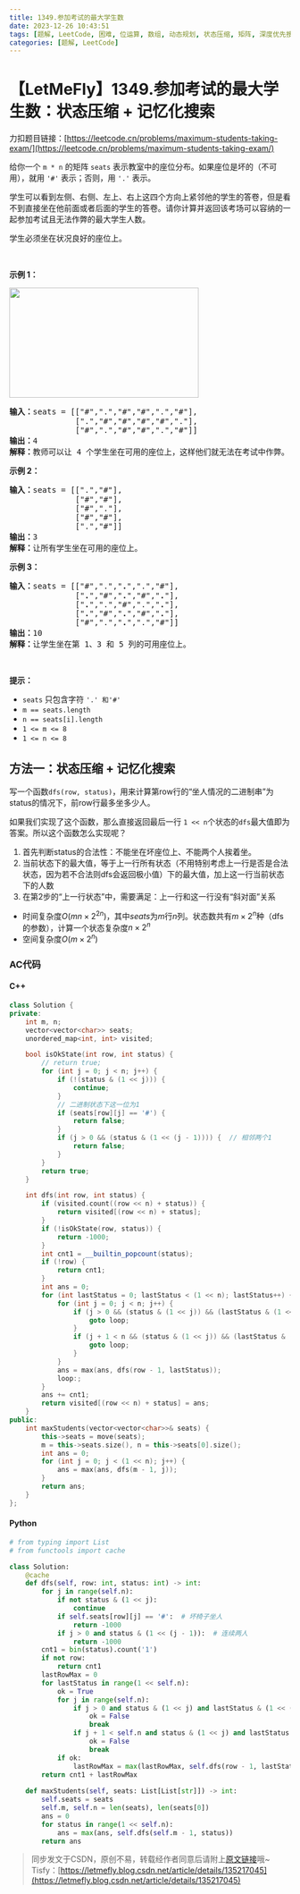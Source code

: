 ```yaml
---
title: 1349.参加考试的最大学生数
date: 2023-12-26 10:43:51
tags: [题解, LeetCode, 困难, 位运算, 数组, 动态规划, 状态压缩, 矩阵, 深度优先搜索, DFS, 记忆化搜索]
categories: [题解, LeetCode]
---
```


# 【LetMeFly】1349.参加考试的最大学生数：状态压缩 + 记忆化搜索

力扣题目链接：[https://leetcode.cn/problems/maximum-students-taking-exam/](https://leetcode.cn/problems/maximum-students-taking-exam/)

<p>给你一个&nbsp;<code>m&nbsp;* n</code>&nbsp;的矩阵 <code>seats</code>&nbsp;表示教室中的座位分布。如果座位是坏的（不可用），就用&nbsp;<code>&#39;#&#39;</code>&nbsp;表示；否则，用&nbsp;<code>&#39;.&#39;</code>&nbsp;表示。</p>

<p>学生可以看到左侧、右侧、左上、右上这四个方向上紧邻他的学生的答卷，但是看不到直接坐在他前面或者后面的学生的答卷。请你计算并返回该考场可以容纳的一起参加考试且无法作弊的最大学生人数。</p>

<p>学生必须坐在状况良好的座位上。</p>

<p>&nbsp;</p>

<p><strong>示例 1：</strong></p>

<p><img src="https://assets.leetcode-cn.com/aliyun-lc-upload/uploads/2020/02/09/image.png" style="height: 197px; width: 339px;"></p>

<pre><strong>输入：</strong>seats = [[&quot;#&quot;,&quot;.&quot;,&quot;#&quot;,&quot;#&quot;,&quot;.&quot;,&quot;#&quot;],
&nbsp;             [&quot;.&quot;,&quot;#&quot;,&quot;#&quot;,&quot;#&quot;,&quot;#&quot;,&quot;.&quot;],
&nbsp;             [&quot;#&quot;,&quot;.&quot;,&quot;#&quot;,&quot;#&quot;,&quot;.&quot;,&quot;#&quot;]]
<strong>输出：</strong>4
<strong>解释：</strong>教师可以让 4 个学生坐在可用的座位上，这样他们就无法在考试中作弊。 
</pre>

<p><strong>示例 2：</strong></p>

<pre><strong>输入：</strong>seats = [[&quot;.&quot;,&quot;#&quot;],
&nbsp;             [&quot;#&quot;,&quot;#&quot;],
&nbsp;             [&quot;#&quot;,&quot;.&quot;],
&nbsp;             [&quot;#&quot;,&quot;#&quot;],
&nbsp;             [&quot;.&quot;,&quot;#&quot;]]
<strong>输出：</strong>3
<strong>解释：</strong>让所有学生坐在可用的座位上。
</pre>

<p><strong>示例 3：</strong></p>

<pre><strong>输入：</strong>seats = [[&quot;#&quot;,&quot;.&quot;,&quot;<strong>.</strong>&quot;,&quot;.&quot;,&quot;#&quot;],
&nbsp;             [&quot;<strong>.</strong>&quot;,&quot;#&quot;,&quot;<strong>.</strong>&quot;,&quot;#&quot;,&quot;<strong>.</strong>&quot;],
&nbsp;             [&quot;<strong>.</strong>&quot;,&quot;.&quot;,&quot;#&quot;,&quot;.&quot;,&quot;<strong>.</strong>&quot;],
&nbsp;             [&quot;<strong>.</strong>&quot;,&quot;#&quot;,&quot;<strong>.</strong>&quot;,&quot;#&quot;,&quot;<strong>.</strong>&quot;],
&nbsp;             [&quot;#&quot;,&quot;.&quot;,&quot;<strong>.</strong>&quot;,&quot;.&quot;,&quot;#&quot;]]
<strong>输出：</strong>10
<strong>解释：</strong>让学生坐在第 1、3 和 5 列的可用座位上。
</pre>

<p>&nbsp;</p>

<p><strong>提示：</strong></p>

<ul>
	<li><code>seats</code>&nbsp;只包含字符&nbsp;<code>&#39;.&#39;&nbsp;和</code><code>&#39;#&#39;</code></li>
	<li><code>m ==&nbsp;seats.length</code></li>
	<li><code>n ==&nbsp;seats[i].length</code></li>
	<li><code>1 &lt;= m &lt;= 8</code></li>
	<li><code>1 &lt;= n &lt;= 8</code></li>
</ul>


    
## 方法一：状态压缩 + 记忆化搜索

写一个函数```dfs(row, status)```，用来计算第row行的“坐人情况的二进制串”为status的情况下，前row行最多坐多少人。

如果我们实现了这个函数，那么直接返回最后一行 ```1 << n```个状态的```dfs```最大值即为答案。所以这个函数怎么实现呢？

1. 首先判断status的合法性：不能坐在坏座位上、不能两个人挨着坐。
2. 当前状态下的最大值，等于上一行所有状态（不用特别考虑上一行是否是合法状态，因为若不合法则dfs会返回极小值）下的最大值，加上这一行当前状态下的人数
3. 在第2步的“上一行状态”中，需要满足：上一行和这一行没有“斜对面”关系

+ 时间复杂度$O(mn\times 2^{2n})$，其中$seats$为$m$行$n$列。状态数共有$m\times 2^n$种（dfs的参数），计算一个状态复杂度$n\times 2^n$
+ 空间复杂度$O(m\times 2^n)$

### AC代码

#### C++

```cpp
class Solution {
private:
    int m, n;
    vector<vector<char>> seats;
    unordered_map<int, int> visited;

    bool isOkState(int row, int status) {
        // return true;
        for (int j = 0; j < n; j++) {
            if (!(status & (1 << j))) {
                continue;
            }
            // 二进制状态下这一位为1
            if (seats[row][j] == '#') {
                return false;
            }
            if (j > 0 && (status & (1 << (j - 1)))) {  // 相邻两个1
                return false;
            }
        }
        return true;
    }

    int dfs(int row, int status) {
        if (visited.count((row << n) + status)) {
            return visited[(row << n) + status];
        }
        if (!isOkState(row, status)) {
            return -1000;
        }
        int cnt1 = __builtin_popcount(status);
        if (!row) {
            return cnt1;
        }
        int ans = 0;
        for (int lastStatus = 0; lastStatus < (1 << n); lastStatus++) {
            for (int j = 0; j < n; j++) {
                if (j > 0 && (status & (1 << j)) && (lastStatus & (1 << (j - 1)))) {
                    goto loop;
                }
                if (j + 1 < n && (status & (1 << j)) && (lastStatus & (1 << (j + 1)))) {
                    goto loop;
                }
            }
            ans = max(ans, dfs(row - 1, lastStatus));
            loop:;
        }
        ans += cnt1;
        return visited[(row << n) + status] = ans;
    }
public:
    int maxStudents(vector<vector<char>>& seats) {
        this->seats = move(seats);
        m = this->seats.size(), n = this->seats[0].size();
        int ans = 0;
        for (int j = 0; j < (1 << n); j++) {
            ans = max(ans, dfs(m - 1, j));
        }
        return ans;
    }
};
```

#### Python

```python
# from typing import List
# from functools import cache

class Solution:
    @cache
    def dfs(self, row: int, status: int) -> int:
        for j in range(self.n):
            if not status & (1 << j):
                continue
            if self.seats[row][j] == '#':  # 坏椅子坐人
                return -1000
            if j > 0 and status & (1 << (j - 1)):  # 连续两人
                return -1000
        cnt1 = bin(status).count('1')
        if not row:
            return cnt1
        lastRowMax = 0
        for lastStatus in range(1 << self.n):
            ok = True
            for j in range(self.n):
                if j > 0 and status & (1 << j) and lastStatus & (1 << (j - 1)):
                    ok = False
                    break
                if j + 1 < self.n and status & (1 << j) and lastStatus & (1 << (j + 1)):
                    ok = False
                    break
            if ok:
                lastRowMax = max(lastRowMax, self.dfs(row - 1, lastStatus))
        return cnt1 + lastRowMax
    
    def maxStudents(self, seats: List[List[str]]) -> int:
        self.seats = seats
        self.m, self.n = len(seats), len(seats[0])
        ans = 0
        for status in range(1 << self.n):
            ans = max(ans, self.dfs(self.m - 1, status))
        return ans

```

> 同步发文于CSDN，原创不易，转载经作者同意后请附上[原文链接](https://blog.letmefly.xyz/2023/12/26/LeetCode%201349.%E5%8F%82%E5%8A%A0%E8%80%83%E8%AF%95%E7%9A%84%E6%9C%80%E5%A4%A7%E5%AD%A6%E7%94%9F%E6%95%B0/)哦~
> Tisfy：[https://letmefly.blog.csdn.net/article/details/135217045](https://letmefly.blog.csdn.net/article/details/135217045)
